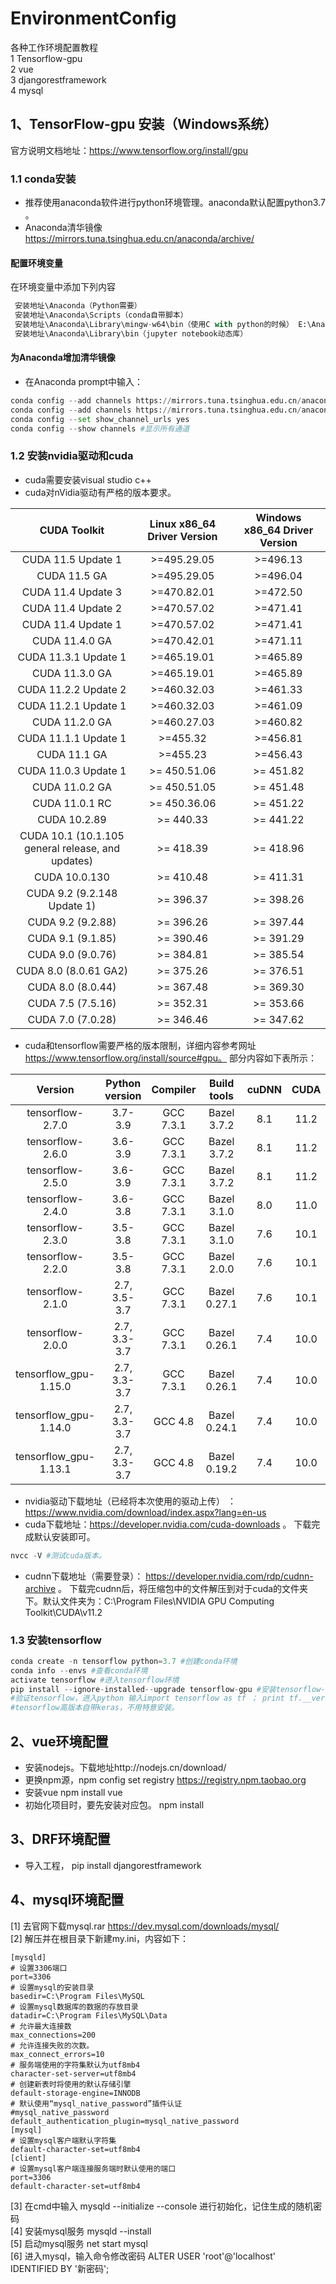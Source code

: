 # EnvironmentConfig
各种工作环境配置教程  
1 Tensorflow-gpu  
2 vue  
3 djangorestframework  
4 mysql  
## 1、TensorFlow-gpu 安装（Windows系统）
官方说明文档地址：https://www.tensorflow.org/install/gpu
### 1.1 conda安装
  - 推荐使用anaconda软件进行python环境管理。anaconda默认配置python3.7 。
  - Anaconda清华镜像 https://mirrors.tuna.tsinghua.edu.cn/anaconda/archive/
  #### 配置环境变量
  在环境变量中添加下列内容
  ```python
   安装地址\Anaconda（Python需要）
   安装地址\Anaconda\Scripts（conda自带脚本）
   安装地址\Anaconda\Library\mingw-w64\bin（使用C with python的时候） E:\Anaconda\Library\usr\bin
   安装地址\Anaconda\Library\bin（jupyter notebook动态库）
  ```
  #### 为Anaconda增加清华镜像
  - 在Anaconda prompt中输入：
  ```python
  conda config --add channels https://mirrors.tuna.tsinghua.edu.cn/anaconda/pkgs/free/
  conda config --add channels https://mirrors.tuna.tsinghua.edu.cn/anaconda/pkgs/main/
  conda config --set show_channel_urls yes
  conda config --show channels #显示所有通道
  ```
### 1.2 安装nvidia驱动和cuda
  - cuda需要安装visual studio c++
  - cuda对nVidia驱动有严格的版本要求。

 | CUDA Toolkit | Linux x86_64 Driver Version	| Windows x86_64 Driver Version | 
 | :----------: | :-------------------------: | :---------------------------: |
 | CUDA 11.5 Update 1	 | >=495.29.05	 | >=496.13 | 
 | CUDA 11.5 GA	 | >=495.29.05	 | >=496.04
 | CUDA 11.4 Update 3	 | >=470.82.01	 | >=472.50 | 
 | CUDA 11.4 Update 2	 | >=470.57.02	 | >=471.41 | 
 | CUDA 11.4 Update 1	 | >=470.57.02	 | >=471.41 | 
 | CUDA 11.4.0 GA	 | >=470.42.01	 | >=471.11 | 
 | CUDA 11.3.1 Update 1	 | >=465.19.01	 | >=465.89 | 
 | CUDA 11.3.0 GA	 | >=465.19.01	 | >=465.89 | 
 | CUDA 11.2.2 Update 2	 | >=460.32.03	 | >=461.33 | 
 | CUDA 11.2.1 Update 1	 | >=460.32.03	 | >=461.09 | 
 | CUDA 11.2.0 GA	 | >=460.27.03	 | >=460.82 | 
 | CUDA 11.1.1 Update 1	 | >=455.32	 | >=456.81 | 
 | CUDA 11.1 GA	 | >=455.23	 | >=456.43 | 
 | CUDA 11.0.3 Update 1	 | >= 450.51.06	 | >= 451.82 | 
 | CUDA 11.0.2 GA	 | >= 450.51.05 | 	>= 451.48 | 
 | CUDA 11.0.1 RC	 | >= 450.36.06	 | >= 451.22 | 
 | CUDA 10.2.89	 | >= 440.33 | >= 441.22 | 
 | CUDA 10.1 (10.1.105 general release, and updates)	 | >= 418.39	 | >= 418.96 | 
 | CUDA 10.0.130	 | >= 410.48	 | >= 411.31 | 
 | CUDA 9.2 (9.2.148 Update 1) | 	>= 396.37 | 	>= 398.26 | 
 | CUDA 9.2 (9.2.88)	 | >= 396.26	 | >= 397.44 | 
 | CUDA 9.1 (9.1.85)	 | >= 390.46	 | >= 391.29 | 
 | CUDA 9.0 (9.0.76)	 | >= 384.81	 | >= 385.54 | 
 | CUDA 8.0 (8.0.61 GA2)	 | >= 375.26	 | >= 376.51 | 
 | CUDA 8.0 (8.0.44)	| >= 367.48	 | >= 369.30 | 
 | CUDA 7.5 (7.5.16)	| >= 352.31  | 	>= 353.66 | 
 | CUDA 7.0 (7.0.28)	 | >= 346.46 | >= 347.62 | 
 
  - cuda和tensorflow需要严格的版本限制，详细内容参考网址 https://www.tensorflow.org/install/source#gpu。 部分内容如下表所示：
 
 | Version |	Python version |	Compiler |	Build tools |	cuDNN |	CUDA |
 | :-----: | :-------------: | :-------: | :----------: | :---: | :--: |
 | tensorflow-2.7.0	| 3.7-3.9	| GCC 7.3.1	| Bazel 3.7.2	| 8.1	| 11.2 |
 | tensorflow-2.6.0	| 3.6-3.9	| GCC 7.3.1	| Bazel 3.7.2	| 8.1	| 11.2 |
 | tensorflow-2.5.0	| 3.6-3.9	| GCC 7.3.1	| Bazel 3.7.2	| 8.1	| 11.2 |
 | tensorflow-2.4.0	| 3.6-3.8	| GCC 7.3.1	| Bazel 3.1.0	| 8.0	| 11.0 |
 | tensorflow-2.3.0	| 3.5-3.8	| GCC 7.3.1	| Bazel 3.1.0	| 7.6	| 10.1 |
 | tensorflow-2.2.0	| 3.5-3.8	| GCC 7.3.1	| Bazel 2.0.0	| 7.6	| 10.1 |
 | tensorflow-2.1.0	| 2.7, 3.5-3.7	| GCC 7.3.1	| Bazel 0.27.1	| 7.6	| 10.1 |
 | tensorflow-2.0.0	| 2.7, 3.3-3.7	| GCC 7.3.1	| Bazel 0.26.1	| 7.4	| 10.0 |
 | tensorflow_gpu-1.15.0	| 2.7, 3.3-3.7	| GCC 7.3.1	| Bazel 0.26.1	| 7.4	| 10.0 |
 | tensorflow_gpu-1.14.0	| 2.7, 3.3-3.7	| GCC 4.8	| Bazel 0.24.1	| 7.4	| 10.0 |
 | tensorflow_gpu-1.13.1	| 2.7, 3.3-3.7	| GCC 4.8	| Bazel 0.19.2	| 7.4	| 10.0 |
 
  - nvidia驱动下载地址（已经将本次使用的驱动上传） ：https://www.nvidia.com/download/index.aspx?lang=en-us
  - cuda下载地址：https://developer.nvidia.com/cuda-downloads 。 下载完成默认安装即可。
  ```python
  nvcc -V #测试cuda版本。
  ```
  - cudnn下载地址（需要登录）： https://developer.nvidia.com/rdp/cudnn-archive 。
  下载完cudnn后，将压缩包中的文件解压到对于cuda的文件夹下。默认文件夹为：C:\Program Files\NVIDIA GPU Computing Toolkit\CUDA\v11.2

 
### 1.3 安装tensorflow
 ```python
 conda create -n tensorflow python=3.7 #创建conda环境
 conda info --envs #查看conda环境
 activate tensorflow #进入tensorflow环境
 pip install --ignore-installed--upgrade tensorflow-gpu #安装tensorflow-gpu版本 默认是最新版本
 #验证tensorflow，进入python 输入import tensorflow as tf ； print tf.__version__
 #tensorflow高版本自带keras，不用特意安装。
 ```
## 2、vue环境配置
 - 安装nodejs。下载地址http://nodejs.cn/download/
 - 更换npm源，npm config set registry https://registry.npm.taobao.org
 - 安装vue npm install vue
 - 初始化项目时，要先安装对应包。 npm install

## 3、DRF环境配置
 - 导入工程， pip install djangorestframework
## 4、mysql环境配置
 [1] 去官网下载mysql.rar https://dev.mysql.com/downloads/mysql/  
 [2] 解压并在根目录下新建my.ini，内容如下：
 ```
 [mysqld]
# 设置3306端口
port=3306
# 设置mysql的安装目录
basedir=C:\Program Files\MySQL
# 设置mysql数据库的数据的存放目录
datadir=C:\Program Files\MySQL\Data
# 允许最大连接数
max_connections=200
# 允许连接失败的次数。
max_connect_errors=10
# 服务端使用的字符集默认为utf8mb4
character-set-server=utf8mb4
# 创建新表时将使用的默认存储引擎
default-storage-engine=INNODB
# 默认使用“mysql_native_password”插件认证
#mysql_native_password
default_authentication_plugin=mysql_native_password
[mysql]
# 设置mysql客户端默认字符集
default-character-set=utf8mb4
[client]
# 设置mysql客户端连接服务端时默认使用的端口
port=3306
default-character-set=utf8mb4
 ```
 [3] 在cmd中输入 mysqld --initialize --console 进行初始化，记住生成的随机密码  
 [4] 安装mysql服务 mysqld --install  
 [5] 启动mysql服务 net start mysql  
 [6] 进入mysql，输入命令修改密码 ALTER USER 'root'@'localhost' IDENTIFIED BY '新密码';  
